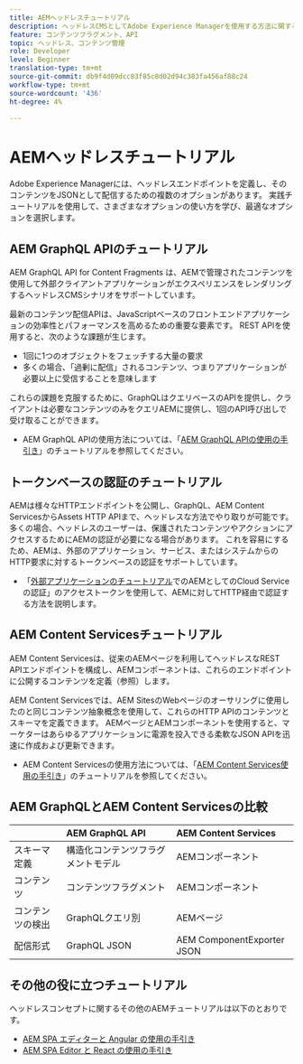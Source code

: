 ```yaml
---
title: AEMヘッドレスチュートリアル
description: ヘッドレスCMSとしてAdobe Experience Managerを使用する方法に関するチュートリアルの集まりです。
feature: コンテンツフラグメント、API
topic: ヘッドレス、コンテンツ管理
role: Developer
level: Beginner
translation-type: tm+mt
source-git-commit: db9f4d09dcc83f85c8d02d94c383fa456af88c24
workflow-type: tm+mt
source-wordcount: '436'
ht-degree: 4%

---
```



# AEMヘッドレスチュートリアル

Adobe Experience Managerには、ヘッドレスエンドポイントを定義し、そのコンテンツをJSONとして配信するための複数のオプションがあります。 実践チュートリアルを使用して、さまざまなオプションの使い方を学び、最適なオプションを選択します。

## AEM GraphQL APIのチュートリアル

AEM GraphQL API for Content Fragments
は、AEMで管理されたコンテンツを使用して外部クライアントアプリケーションがエクスペリエンスをレンダリングするヘッドレスCMSシナリオをサポートしています。

最新のコンテンツ配信APIは、JavaScriptベースのフロントエンドアプリケーションの効率性とパフォーマンスを高めるための重要な要素です。 REST APIを使用すると、次のような課題が生じます。

* 1回に1つのオブジェクトをフェッチする大量の要求
* 多くの場合、「過剰に配信」されるコンテンツ、つまりアプリケーションが必要以上に受信することを意味します

これらの課題を克服するために、GraphQLはクエリベースのAPIを提供し、クライアントは必要なコンテンツのみをクエリAEMに提供し、1回のAPI呼び出しで受け取ることができます。

* AEM GraphQL APIの使用方法については、「[AEM GraphQL APIの使用の手引き](./graphql/overview.md)」のチュートリアルを参照してください。

## トークンベースの認証のチュートリアル

AEMは様々なHTTPエンドポイントを公開し、GraphQL、AEM Content ServicesからAssets HTTP APIまで、ヘッドレスな方法でやり取りが可能です。 多くの場合、ヘッドレスのユーザーは、保護されたコンテンツやアクションにアクセスするためにAEMの認証が必要になる場合があります。 これを容易にするため、AEMは、外部のアプリケーション、サービス、またはシステムからのHTTP要求に対するトークンベースの認証をサポートしています。

* 「[外部アプリケーションのチュートリアル](./authentication/overview.md)でのAEMとしてのCloud Serviceの認証」のアクセストークンを使用して、AEMに対してHTTP経由で認証する方法を説明します。

## AEM Content Servicesチュートリアル

AEM Content Servicesは、従来のAEMページを利用してヘッドレスなREST APIエンドポイントを構成し、AEMコンポーネントは、これらのエンドポイントに公開するコンテンツを定義（参照）します。

AEM Content Servicesでは、AEM SitesのWebページのオーサリングに使用したのと同じコンテンツ抽象概念を使用して、これらのHTTP APIのコンテンツとスキーマを定義できます。 AEMページとAEMコンポーネントを使用すると、マーケターはあらゆるアプリケーションに電源を投入できる柔軟なJSON APIを迅速に作成および更新できます。

* AEM Content Servicesの使用方法については、「[AEM Content Services使用の手引き](./content-services/overview.md)」のチュートリアルを参照してください。

## AEM GraphQLとAEM Content Servicesの比較

|  | AEM GraphQL API | AEM Content Services |
|--------------------------------|:-----------------|:---------------------|
| スキーマ定義 | 構造化コンテンツフラグメントモデル | AEMコンポーネント |
| コンテンツ | コンテンツフラグメント | AEMコンポーネント |
| コンテンツの検出 | GraphQLクエリ別 | AEMページ |
| 配信形式 | GraphQL JSON | AEM ComponentExporter JSON |

## その他の役に立つチュートリアル

ヘッドレスコンセプトに関するその他のAEMチュートリアルは以下のとおりです。

* [AEM SPA エディターと Angular の使用の手引き](https://experienceleague.adobe.com/docs/experience-manager-learn/spa-angular-tutorial/overview.html)
* [AEM SPA Editor と React の使用の手引き](https://experienceleague.adobe.com/docs/experience-manager-learn/spa-react-tutorial/overview.html)